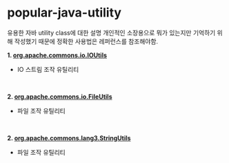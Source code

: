 # popular-java-utility
유용한 자바 utility class에 대한 설명
개인적인 소장용으로 뭐가 있는지만 기억하기 위해 작성했기 때문에 정확한 사용법은 레퍼런스를 참조해야함.


<b> 1. <a href="/src/main/java/yjh/utility/apache/commons/io/IOUtils/"> org.apache.commons.io.IOUtils </a> </b>
 - IO 스트림 조작 유틸리티	
<br>

<b> 2. <a href="/src/main/java/yjh/utility/apache/commons/io/FileUtils/"> org.apache.commons.io.FileUtils </a> </b>
 - 파일 조작 유틸리티
<br>

<b> 2. <a href="/src/main/java/yjh/utility/apache/commons/lang/StringUtils/"> org.apache.commons.lang3.StringUtils </a> </b>
 - 파일 조작 유틸리티
<br>	